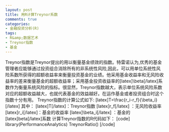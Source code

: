 ```yaml
---
layout: post
title: 用R计算Treynor系数
comments: true
categories:
- 金融投资分析(R)
tags:
- R&amp;数据艺术
- Treynor指数
- 基金
---
```


Treynor指数是Treynor提出的用以衡量基金绩效的指数。特雷诺认为,优秀的基金管理者应能够通过投资组合消除所有的非系统性风险,因此，可以用单位系统性风险系数所获得的超额收益率来衡量投资基金的业绩。他采用基金收益率和无风险收益率的差来衡量基金的超额收益率；采用基金投资收益率的[latex]\beta[/latex]系数作为衡量系统风险的指标。很显然，Treynor指数越大，表示单位系统风险系数对应的超额收益越大，也就代表基金的效益越好。在运作基金或者投资组合时这个指数十分有用。
Treynor指数的计算公式如下:
[latex]T=\frac{r_i-r_f}{\beta_i}[/latex]
其中：
[latex]T[/latex]：Treynor指数 
[latex]r_f[/latex] ：无风险收益率
[latex]r_i[/latex]：基金的收益率 
[latex]\beta_i[/latex] ：基金的[latex]beta[/latex]系数
计算Treynor指数的R代码如下：
[code]
library(PerformanceAnalytics)
TreynorRatio()
[/code]

